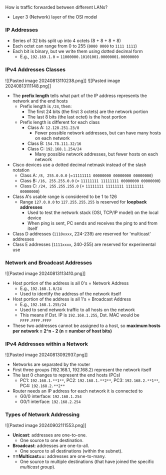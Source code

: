 How is traffic forwarded between different LANs?
* Layer 3 (Network) layer of the OSI model
### IP Addresses
* Series of 32 bits split up into 4 octets (8 + 8 + 8 + 8)
* Each octet can range from 0 to 255 (`0000 0000` to `1111 1111`)
* Each bit is binary, but we write them using dotted decimal form
	* E.g., `192.169.1.0` = `11000000.10101001.00000001.00000000`
### IPv4 Addresses Classes
![[Pasted image 20240813110238.png]]
![[Pasted image 20240813111148.png]]
* The **prefix length** tells what part of the IP address represents the network and the end hosts
	* Prefix length is `/24`, then:
		* The first 24 bits (the first 3 octets) are the network portion
		* The last 8 bits (the last octet) is the host portion
	* Prefix length is different for each class
		* Class A: `12.128.251.23/8`
			* Fewer possible network addresses, but can have many hosts on each network
		* Class B: `154.78.111.32/16`
		* Class C: `192.168.1.254/24`
			*  Many possible network addresses, but fewer hosts on each network
* Cisco devices use a dotted decimal netmask instead of the slash notation
	* Class A: `/8, 255.0.0.0` (=`11111111 00000000 00000000 00000000`)
	* Class B: `/16, 255.255.0.0` (= `11111111 11111111 00000000 00000000`)
	* Class C: `/24, 255.255.255.0` (= `11111111 11111111 11111111  00000000`)
* Class A's usable range is considered to be 1 to 126 
	* Range `127.0.0.0` to `127.255.255.255` is reserved for **loopback addresses**
		* Used to test the network stack (OSI, TCP/IP model) on the local device
		* When ping is sent, PC sends and receives the ping  to and from itself
* Class D addresses  (`1110xxxx`, 224-239) are reserved for 'multicast' addresses
* Class E addresses (`1111xxxx`, 240-255) are reserved for experimental use 
### Network and Broadcast Addresses
![[Pasted image 20240813113410.png]]

* Host portion of the address is all 0's = Network Address
	* E.g., `192.168.1.0/24`
	* Used to identify the address of the network itself
* Host portion of the address is all 1's = Broadcast Address
	* E.g., `192.168.1.255/24`
	* Used to send network traffic to all hosts on the network
	* This means if Dst. IP is `192.168.1.255`, Dst. MAC would be `FFFF.FFFF.FFFF`
* These two addresses cannot be assigned to a host, so **maximum hosts per network = 2^n - 2 (n = number of host bits)**
### IPv4 Addresses within a Network
![[Pasted image 20240813092937.png]]
* Networks are separated by the router
* First three groups (192.168.1, 192.168.2) represent the network itself
* The last 0 changes to represent the end hosts (PCs)
	* PC1: `192.168.1.**1**`, PC2: `192.168.1.**2**`, PC3: `192.168.2.**1**`, PC4: `192.168.2.**2**`
* Router needs an IP address for each network it is connected to
	* G0/0 interface: `192.168.1.254`
	* G0/1 interface: `192.168.2.254`
### Types of Network Addressing
![[Pasted image 20240902111553.png]]
- **Unicast**: addresses are one-to-one.
	- One source to one destination.
- **Broadcast**: addresses are one-to-all.
	- One source to all destinations (within the subnet).
- **==Multicast==**: addresses are one-to-many.
	- One source to multiple destinations (that have joined the specific *multicast group*).